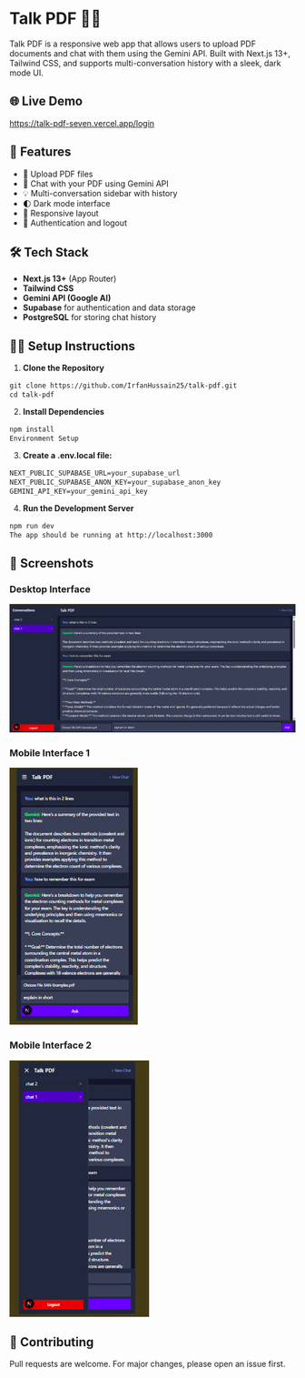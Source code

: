 # Talk PDF 📄💬

Talk PDF is a responsive web app that allows users to upload PDF documents and chat with them using the Gemini API. Built with Next.js 13+, Tailwind CSS, and supports multi-conversation history with a sleek, dark mode UI.

## 🌐 Live Demo
https://talk-pdf-seven.vercel.app/login


## 🚀 Features

- 📁 Upload PDF files
- 💬 Chat with your PDF using Gemini API
- 💡 Multi-conversation sidebar with history
- 🌓 Dark mode interface
- 📱 Responsive layout
- 🔐 Authentication and logout

## 🛠️ Tech Stack

- **Next.js 13+** (App Router)
- **Tailwind CSS**
- **Gemini API (Google AI)**
- **Supabase** for authentication and data storage
- **PostgreSQL** for storing chat history

## 🧑‍💻 Setup Instructions

1. **Clone the Repository**

```
git clone https://github.com/IrfanHussain25/talk-pdf.git
cd talk-pdf
```

2. **Install Dependencies**

```
npm install
Environment Setup
```

3. **Create a .env.local file:**

```
NEXT_PUBLIC_SUPABASE_URL=your_supabase_url
NEXT_PUBLIC_SUPABASE_ANON_KEY=your_supabase_anon_key
GEMINI_API_KEY=your_gemini_api_key
```

4. **Run the Development Server**

```
npm run dev
The app should be running at http://localhost:3000
```


## 📸 Screenshots
### Desktop Interface
![ui1](public/ui1.png)

### Mobile Interface 1
![ui2](public/ui2.png)

### Mobile Interface 2
![ui3](public/ui3.png)


## 🤝 Contributing
Pull requests are welcome. For major changes, please open an issue first.
